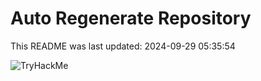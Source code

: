 # Auto Regenerate Repository

This README was last updated: 2024-09-29 05:35:54

 ![TryHackMe](https://tryhackme.com/badge/533634)